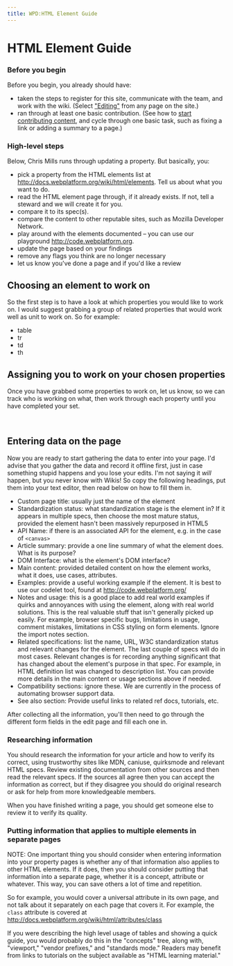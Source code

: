 ```yaml
---
title: WPD:HTML Element Guide
---
```

<h1><span class="mw-headline" id="HTML_Element_Guide">HTML Element Guide</span></h1>
<h3><span class="mw-headline" id="Before_you_begin">Before you begin</span></h3>
<p>Before you begin, you already should have:
</p>
<ul><li> taken the steps to register for this site, communicate with the team, and work with the wiki. (Select <a href="/wiki/WPD:Editors_Guide" title="WPD:Editors Guide" class="mw-redirect">"Editing"</a> from any page on the site.)</li>
<li> ran through at least one basic contribution. (See how to <a href="/wiki/WPD:Getting_Started" title="WPD:Getting Started">start contributing content</a>, and cycle through one basic task, such as fixing a link or adding a summary to a page.)</li></ul>
<h3><span class="mw-headline" id="High-level_steps">High-level steps</span></h3>
<p>Below, Chris Mills runs through updating a property. But basically, you:
</p>
<ul><li> pick a property from the HTML elements list at <a rel="nofollow" class="external free" href="http://docs.webplatform.org/wiki/html/elements">http://docs.webplatform.org/wiki/html/elements</a>. Tell us about what you want to do.</li>
<li> read the HTML element page through, if it already exists. If not, tell a steward and we will create it for you.</li>
<li> compare it to its spec(s).</li>
<li> compare the content to other reputable sites, such as Mozilla Developer Network.</li>
<li> play around with the elements documented – you can use our playground <a rel="nofollow" class="external free" href="http://code.webplatform.org">http://code.webplatform.org</a>.</li>
<li> update the page based on your findings</li>
<li> remove any flags you think are no longer necessary</li>
<li> let us know you've done a page and if you'd like a review</li></ul>
<h2><span class="mw-headline" id="Choosing_an_element_to_work_on">Choosing an element to work on</span></h2>
<p>So the first step is to have a look at which properties you would like to work on. I would suggest grabbing a group of related properties that would work well as unit to work on. So for example:
</p>
<ul><li> table</li>
<li> tr</li>
<li> td</li>
<li> th</li></ul>
<h2><span class="mw-headline" id="Assigning_you_to_work_on_your_chosen_properties">Assigning you to work on your chosen properties</span></h2>
<p>Once you have grabbed some properties to work on, let us know, so we can track who is working on what, then work through each property until you have completed your set.
</p><p><br />
</p>
<h2><span class="mw-headline" id="Entering_data_on_the_page">Entering data on the page</span></h2>
<p>Now you are ready to start gathering the data to enter into your page. I'd advise that you gather the data and record it offline first, just in case something stupid happens and you lose your edits. I'm not saying it <i>will</i> happen, but you never know with Wikis! So copy the following headings, put them into your text editor, then read below on how to fill them in.
</p>
<ul><li> Custom page title: usually just the name of the element</li>
<li> Standardization status: what standardization stage is the element in? If it appears in multiple specs, then choose the most mature status, provided the element hasn't been massively repurposed in HTML5</li>
<li> API Name: if there is an associated API for the element, e.g. in the case of <code>&lt;canvas&gt;</code></li>
<li> Article summary: provide a one line summary of what the element does. What is its purpose?</li>
<li> DOM Interface: what is the element's DOM interface?</li>
<li> Main content: provided detailed content on how the element works, what it does, use cases, attributes.</li>
<li> Examples: provide a useful working example if the element. It is best to use our codelet tool, found at <a rel="nofollow" class="external free" href="http://code.webplatform.org/">http://code.webplatform.org/</a></li>
<li> Notes and usage: this is a good place to add real world examples if quirks and annoyances with using the element, along with real world solutions. This is the real valuable stuff that isn't generally picked up easily. For example, browser specific bugs, limitations in usage, comment mistakes, limitations in CSS styling on form elements. Ignore the import notes section.</li>
<li> Related specifications: list the name, URL, W3C standardization status and relevant changes for the element. The last couple of specs will do in most cases. Relevant changes is for recording anything significant that has changed about the element's purpose in that spec. For example, in HTML definition list was changed to description list. You can provide more details in the main content or usage sections above if needed. </li>
<li> Compatibility sections: ignore these. We are currently in the process of automating browser support data.</li>
<li> See also section: Provide useful links to related ref docs, tutorials, etc.</li></ul>
<p>After collecting all the information, you'll then need to go through the different form fields in the edit page and fill each one in.
</p>
<h3><span class="mw-headline" id="Researching_information">Researching information</span></h3>
<p>You should research the information for your article and how to verify its correct, using trustworthy sites like MDN, caniuse, quirksmode and relevant HTML specs. Review existing documentation from other sources and then read the relevant specs. If the sources all agree then you can accept the information as correct, but if they disagree you should do original research or ask for help from more knowledgeable members.
</p><p>When you have finished writing a page, you should get someone else to review it to verify its quality.
</p>
<h3><span class="mw-headline" id="Putting_information_that_applies_to_multiple_elements_in_separate_pages">Putting information that applies to multiple elements in separate pages</span></h3>
<p>NOTE: One important thing you should consider when entering information into your property pages is whether any of that information also applies to other HTML elements. If it does, then you should consider putting that information into a separate page, whether it is a concept, attribute or whatever. This way, you can save others a lot of time and repetition.
</p><p>So for example, you would cover a universal attribute in its own page, and not talk about it separately on each page that covers it. For example, the <code>class</code> attribute is covered at <a rel="nofollow" class="external free" href="http://docs.webplatform.org/wiki/html/attributes/class">http://docs.webplatform.org/wiki/html/attributes/class</a>
</p><p>If you were describing the high level usage of tables and showing a quick guide, you would probably do this in the "concepts" tree, along with, "viewport," "vendor prefixes," and "standards
mode." Readers may benefit from links to tutorials on the subject available as "HTML learning material."
</p>
<!-- Saved in parser cache with key wpwiki:pcache:idhash:9528-0!*!0!!*!*!*!esi=1 and timestamp 20150731184547 and revision id 35888
 -->
